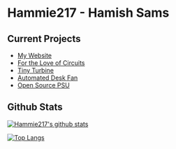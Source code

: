 # Hammie217 - Hamish Sams

## Current Projects
- [My Website](https://hamish.science/)  
- [For the Love of Circuits](https://fortheloveofcircuits.co.uk/)  
- [Tiny Turbine](https://github.com/Hammie217/TinyTurbine)  
- [Automated Desk Fan](https://github.com/Hammie217/USBTempControlledDeskFan)
- [Open Source PSU](https://github.com/Hammie217/OpenSourcePSU)


## Github Stats
[![Hammie217's github stats](https://github-readme-stats.vercel.app/api?username=hammie217&show_icons=true)](https://github.com/Hammie217)

[![Top Langs](https://github-readme-stats.vercel.app/api/top-langs/?username=hammie217)](https://github.com/Hammie217)



<!--
**Hammie217/Hammie217** is a ✨ _special_ ✨ repository because its `README.md` (this file) appears on your GitHub profile.

Here are some ideas to get you started:

- 🌱 I’m currently learning ...
- 👯 I’m looking to collaborate on ...
- 🤔 I’m looking for help with ...
- 💬 Ask me about ...
- 📫 How to reach me: ...
- 😄 Pronouns: ...
- ⚡ Fun fact: ...
-->
